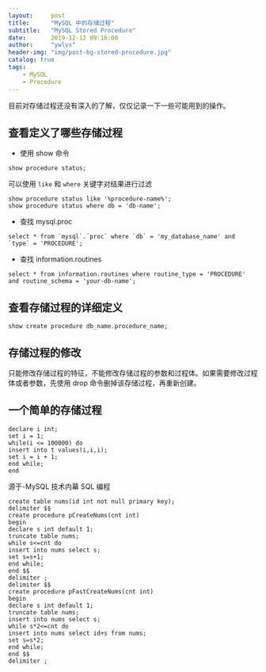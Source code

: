 ```yaml
---
layout:     post
title:      "MySQL 中的存储过程"
subtitle:   "MySQL Stored Procedure"
date:       2019-12-12 09:16:00
author:     "ywlvs"
header-img: "img/post-bg-stored-procedure.jpg"
catalog: true
tags:
    - MySQL
    - Procedure
---
```


目前对存储过程还没有深入的了解，仅仅记录一下一些可能用到的操作。

## 查看定义了哪些存储过程

+ 使用 show 命令

```
show procedure status;
```

可以使用 `like` 和 `where` 关键字对结果进行过滤

```
show procedure status like '%procedure-name%';
show procedure status where db = 'db-name';
```

+ 查找 mysql.proc

```
select * from `mysql`.`proc` where `db` = 'my_database_name' and `type` = 'PROCEDURE';
```

+ 查找 information.routines

```
select * from information.routines where routine_type = 'PROCEDURE' and routine_schema = 'your-db-name';
```

## 查看存储过程的详细定义

```
show create procedure db_name.procedure_name;
```

## 存储过程的修改

只能修改存储过程的特征，不能修改存储过程的参数和过程体。如果需要修改过程体或者参数，先使用 drop 命令删掉该存储过程，再重新创建。

## 一个简单的存储过程


```
declare i int;
set i = 1;
while(i <= 100000) do
insert into t values(i,i,i);
set i = i + 1;
end while;
end

```

源于-MySQL 技术内幕 SQL 编程

```
create table nums(id int not null primary key);
delimiter $$
create procedure pCreateNums(cnt int)
begin
declare s int default 1;
truncate table nums;
while s<=cnt do
insert into nums select s;
set s=s+1;
end while;
end $$
delimiter ;
delimiter $$
create procedure pFastCreateNums(cnt int)
begin
declare s int default 1;
truncate table nums;
insert into nums select s;
while s*2<=cnt do
insert into nums select id+s from nums;
set s=s*2;
end while;
end $$
delimiter ;
```